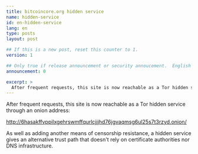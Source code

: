 ```yaml
---
title: bitcoincore.org hidden service
name: hidden-service
id: en-hidden-service
lang: en
type: posts
layout: post

## If this is a new post, reset this counter to 1.
version: 1

## Only true if release announcement or security annoucement.  English posts only
announcement: 0

excerpt: >
  After frequent requests, this site is now reachable as a Tor hidden service
---
```

After frequent requests, this site is now reachable as a Tor hidden service
through an onion address:

http://6hasakffvppilxgehrswmffqurlcjjjhd76jgvaqmsg6ul25s7t3rzyd.onion/

As well as adding another means of censorship resistance, a hidden
service gives an alternative trust path that doesn't rely on certificate
authorities nor DNS infrastructure.
